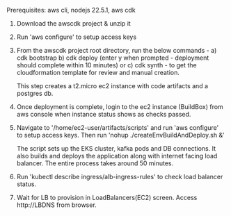 


Prerequisites: aws cli, nodejs 22.5.1, aws cdk

1) Download the awscdk project & unzip it
   
2) Run 'aws configure' to setup access keys
   
3) From the awscdk project root directory, run the below commands - 
	a) cdk bootstrap
	b) cdk deploy (enter y when prompted - deployment should complete within 10 minutes) or 
	c) cdk synth - to get the cloudformation template for review and manual creation.

    This step creates a t2.micro ec2     instance with code artifacts and a     postgres db.

4) Once deployment is complete, login to the ec2 instance (BuildBox) from aws console when instance status shows as checks passed.
   
5) Navigate to '/home/ec2-user/artifacts/scripts' and run 'aws configure' to setup access keys. Then run 'nohup ./createEnvBuildAndDeploy.sh &'
	
	The script sets up the EKS cluster, kafka pods and DB connections. It also builds and deploys the application along with internet facing load balancer. The entire process takes around 50 minutes.

6) Run 'kubectl describe ingress/alb-ingress-rules' to check load balancer status.
   
7) Wait for LB to provision in LoadBalancers(EC2) screen. Access http://LBDNS from browser.
	

